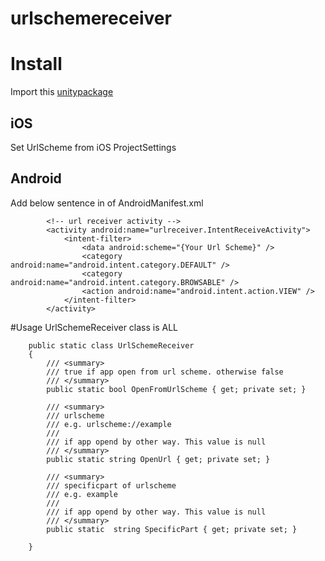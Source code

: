 ﻿# urlschemereceiver
 
# Install
Import this [unitypackage](https://github.com/Marimoiro/urlschemereceiver/blob/master/urlreceiver.unitypackage)


## iOS
Set UrlScheme from iOS ProjectSettings

## Android

Add below sentence in <application> of AndroidManifest.xml

```
        <!-- url receiver activity -->
        <activity android:name="urlreceiver.IntentReceiveActivity">
            <intent-filter>
                <data android:scheme="{Your Url Scheme}" />
                <category android:name="android.intent.category.DEFAULT" />
                <category android:name="android.intent.category.BROWSABLE" />
                <action android:name="android.intent.action.VIEW" />
            </intent-filter>
        </activity>
```

#Usage
UrlSchemeReceiver class is ALL

```
    public static class UrlSchemeReceiver
    {
        /// <summary>
        /// true if app open from url scheme. otherwise false 
        /// </summary>
        public static bool OpenFromUrlScheme { get; private set; }

        /// <summary>
        /// urlscheme
        /// e.g. urlscheme://example
        /// 
        /// if app opend by other way. This value is null
        /// </summary>
        public static string OpenUrl { get; private set; }

        /// <summary>
        /// specificpart of urlscheme
        /// e.g. example
        /// 
        /// if app opend by other way. This value is null
        /// </summary>
        public static  string SpecificPart { get; private set; }
        
    }
```
